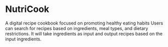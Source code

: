 # NutriCook
A digital recipe cookbook focused on promoting healthy eating habits Users can search for recipes based on ingredients, meal types, and dietary restrictions. It will take ingredients as input and output recipes based on the input ingredients.
